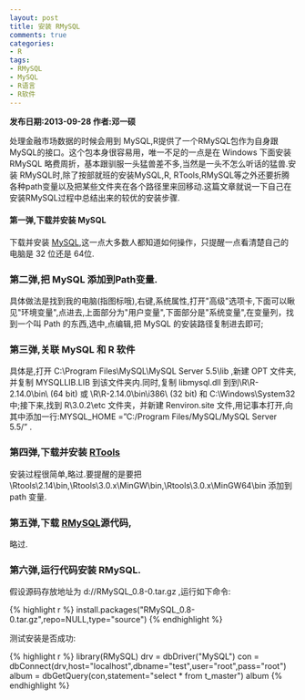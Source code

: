 ```yaml
---
layout: post
title: 安装 RMySQL
comments: true
categories:
- R
tags:
- RMySQL
- MySQL
- R语言
- R软件
---
```


<b>发布日期:2013-09-28 作者:邓一硕</b>

处理金融市场数据的时候会用到 MySQL,R提供了一个RMySQL包作为自身跟MySQL的接口。这个包本身很容易用，唯一不足的一点是在 Windows 下面安装 RMySQL 略费周折，基本跟驯服一头猛兽差不多,当然是一头不怎么听话的猛兽.安装 RMySQL时,除了按部就班的安装MySQL,R,
RTools,RMySQL等之外还要折腾各种path变量以及把某些文件夹在各个路径里来回移动.这篇文章就说一下自己在安装RMySQL过程中总结出来的较优的安装步骤.

#### 第一弹,下载并安装 MySQL

下载并安装 [MySQL](http:http://dev.mysql.com/downloads/mysql/),这一点大多数人都知道如何操作，只提醒一点看清楚自己的电脑是 32 位还是 64位.

### 第二弹,把 MySQL 添加到Path变量.

具体做法是找到我的电脑(指图标哦),右键,系统属性,打开"高级"选项卡,下面可以瞅见"环境变量",点进去,上面部分为"用户变量",下面部分是"系统变量",在变量列，找到一个叫 Path 的东西,选中,点编辑,把 MySQL 的安装路径复制进去即可;

### 第三弹,关联 MySQL 和 R 软件

具体是,打开 C:\Program Files\MySQL\MySQL Server 5.5\lib ,新建 OPT 文件夹, 并复制 MYSQLLIB.LIB 到该文件夹内.同时,复制 libmysql.dll 到到\\R\R-2.14.0\bin\ (64 bit) 或 \\R\R-2.14.0\bin\i386\ (32 bit) 和 C:\Windows\System32 中;接下来,找到 R\3.0.2\etc 文件夹，并新建 Renviron.site 文件,用记事本打开,向其中添加一行:MYSQL_HOME =”C:/Program Files/MySQL/MySQL Server 5.5/” .

### 第四弹,下载并安装 [RTools](http://cran.r-project.org/bin/windows/Rtools/)

安装过程很简单,略过.要提醒的是要把\Rtools\2.14\bin,\Rtools\3.0.x\MinGW\bin,\Rtools\3.0.x\MinGW64\bin 添加到 path 变量.

### 第五弹,下载 [RMySQL](http://biostat.mc.vanderbilt.edu/wiki/main/RMySQL/RMySQL_0.8-0.tar.gz )源代码,

略过.

### 第六弹,运行代码安装 RMySQL.

假设源码存放地址为 d://RMySQL_0.8-0.tar.gz ,运行如下命令:

{% highlight r %}
install.packages("RMySQL_0.8-0.tar.gz",repo=NULL,type="source")
{% endhighlight %}

测试安装是否成功:

{% highlight r %}
library(RMySQL) 
drv = dbDriver("MySQL") 
con = dbConnect(drv,host="localhost",dbname="test",user="root",pass="root") 
album = dbGetQuery(con,statement="select * from t_master") 
album
{% endhighlight %}





















